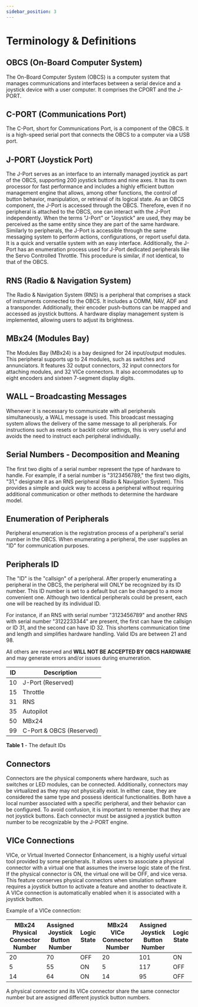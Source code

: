 ```yaml
---
sidebar_position: 3
---
```


# Terminology & Definitions

## OBCS (On-Board Computer System)
The On-Board Computer System (OBCS) is a computer system that manages communications and
interfaces between a serial device and a joystick device with a user computer. It comprises the CPORT and the J-PORT.

## C-PORT (Communications Port)
The C-Port, short for Communications Port, is a component of the OBCS. It is a high-speed serial
port that connects the OBCS to a computer via a USB port.

## J-PORT (Joystick Port)
The J-Port serves as an interface to an internally managed joystick as part of the OBCS, supporting
200 joystick buttons and nine axes. It has its own processor for fast performance and includes a
highly efficient button management engine that allows, among other functions, the control of
button behavior, manipulation, or retrieval of its logical state. As an OBCS component, the J-Port is
accessed through the OBCS. Therefore, even if no peripheral is attached to the OBCS, one can
interact with the J-Port independently. When the terms "J-Port" or "Joystick" are used, they may be
perceived as the same entity since they are part of the same hardware. Similarly to peripherals, the
J-Port is accessible through the same messaging system to perform actions, configurations, or
report useful data. It is a quick and versatile system with an easy interface. Additionally, the J-Port
has an enumeration process used for J-Port dedicated peripherals like the Servo Controlled
Throttle. This procedure is similar, if not identical, to that of the OBCS.

## RNS (Radio & Navigation System)
The Radio & Navigation System (RNS) is a peripheral that comprises a stack of instruments
connected to the OBCS. It includes a COMM, NAV, ADF and a transponder. Additionally, their
encoder push-buttons can be mapped and accessed as joystick buttons. A hardware display
management system is implemented, allowing users to adjust its brightness.

## MBx24 (Modules Bay)
The Modules Bay (MBx24) is a bay designed for 24 input/output modules. This peripheral supports
up to 24 modules, such as switches and annunciators. It features 32 output connectors, 32 input
connectors for attaching modules, and 32 VICe connectors. It also accommodates up to eight
encoders and sixteen 7-segment display digits.

## WALL – Broadcasting Messages
Whenever it is necessary to communicate with all peripherals simultaneously, a WALL message is used. This broadcast
messaging system allows the delivery of the same message to all peripherals. For instructions such as resets or backlit
color settings, this is very useful and avoids the need to instruct each peripheral individually.

## Serial Numbers - Decomposition and Meaning
The first two digits of a serial number represent the type of hardware to handle. For example, if a serial number is
"3123456789," the first two digits, "31," designate it as an RNS peripheral (Radio & Navigation System). This provides a
simple and quick way to access a peripheral without requiring additional communication or other methods to determine
the hardware model.

## Enumeration of Peripherals
Peripheral enumeration is the registration process of a peripheral's serial number in the OBCS. When enumerating a
peripheral, the user supplies an "ID" for communication purposes.

## Peripherals ID
The "ID" is the "callsign" of a peripheral. After properly enumerating a peripheral in the OBCS, the peripheral will ONLY be
recognized by its ID number. This ID number is set to a default but can be changed to a more convenient one. Although
two identical peripherals could be present, each one will be reached by its individual ID.

For instance, if an RNS with serial number "3123456789" and another RNS with serial number "3122233344" are present, the first can have the callsign or ID
31, and the second can have ID 32.
This shortens communication time and length and simplifies hardware handling. Valid IDs are between 21 and 98.

All others are reserved and **WILL NOT BE ACCEPTED BY OBCS HARDWARE** and may generate errors and/or issues during enumeration.

| ID  | Description                        |
| ----|------------------------------------|
| 10  | J-Port (Reserved)                  |
| 15  | Throttle                           |
| 31  | RNS                                |
| 35  | Autopilot                          |
| 50  | MBx24                              |
| 99  | C-Port & OBCS (Reserved)           |

**Table 1** - The default IDs

## Connectors
Connectors are the physical components where hardware, such as switches or LED modules, can
be connected. Additionally, connectors may be virtualized as they may not physically exist. In either
case, they are considered the same type and possess identical functionalities. Both have a local
number associated with a specific peripheral, and their behavior can be configured. To avoid
confusion, it is important to remember that they are not joystick buttons. Each connector must be
assigned a joystick button number to be recognizable by the J-PORT engine.

## VICe Connections
VICe, or Virtual Inverted Connector Enhancement, is a highly useful virtual tool provided by some
peripherals. It allows users to associate a physical connector with a virtual one that assumes the
inverse logic state of the first. If the physical connector is ON, the virtual one will be OFF, and vice
versa. This feature conserves physical connectors when simulation software requires a joystick
button to activate a feature and another to deactivate it. A VICe connection is automatically
enabled when it is associated with a joystick button.

Example of a VICe connection:

| MBx24 Physical Connector Number | Assigned Joystick Button Number | Logic State | MBx24 VICe Connector Number | Assigned Joystick Button Number | Logic State |
|---------------------------------|----------------------------------|-------------|-----------------------------|----------------------------------|-------------|
| 20                              | 70                               | OFF         | 20                          | 101                              | ON          |
| 5                               | 55                               | ON          | 5                           | 117                              | OFF         |
| 14                              | 64                               | ON          | 14                          | 95                               | OFF         |

A physical connector and its VICe connector share the same connector number but are assigned different joystick button numbers.

